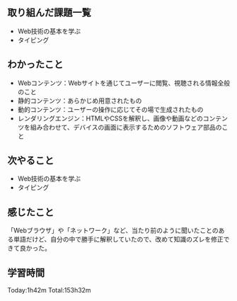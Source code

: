 ## 取り組んだ課題一覧
 - Web技術の基本を学ぶ
 - タイピング
## わかったこと
 - Webコンテンツ：Webサイトを通じてユーザーに閲覧、視聴される情報全般のこと
 - 静的コンテンツ：あらかじめ用意されたもの
 - 動的コンテンツ：ユーザーの操作に応じてその場で生成されたもの
 - レンダリングエンジン：HTMLやCSSを解釈し、画像や動画などのコンテンツを組み合わせて、デバイスの画面に表示するためのソフトウェア部品のこと
## 次やること
 - Web技術の基本を学ぶ
 - タイピング
## 感じたこと
 「Webブラウザ」や「ネットワーク」など、当たり前のように聞いたことのある単語だけど、自分の中で勝手に解釈していたので、改めて知識のズレを修正できて良かった。
## 学習時間
Today:1h42m  Total:153h32m